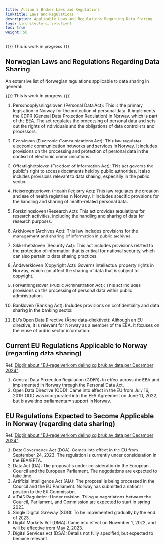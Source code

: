 ```yaml
---
title: Altinn 3 Broker Laws and Regulations
linktitle: Laws and Regulations
description: Applicable Laws and Regulations Regarding Data Sharing
tags: [architecture, solution]
toc: true
weight: 50
---
```


{{<notice warning>}} <!-- info -->
This is work in progress
{{</notice>}}




## Norwegian Laws and Regulations Regarding Data Sharing

An extensive list of Norwegian regulations applicable to data sharing in general: 

{{<notice warning>}} <!-- info -->
This is work in progress
{{</notice>}}

1. Personopplysningsloven (Personal Data Act): This is the primary legislation in Norway for the protection of personal data. It implements the GDPR (General Data Protection Regulation) in Norway, which is part of the EEA. The act regulates the processing of personal data and sets out the rights of individuals and the obligations of data controllers and processors.

2. Ekomloven (Electronic Communications Act): This law regulates electronic communication networks and services in Norway. It includes provisions on the processing and protection of personal data in the context of electronic communications.

3. Offentlighetsloven (Freedom of Information Act): This act governs the public's right to access documents held by public authorities. It also includes provisions relevant to data sharing, especially in the public sector.

4. Helseregisterloven (Health Registry Act): This law regulates the creation and use of health registries in Norway. It includes specific provisions for the handling and sharing of health-related personal data.

5. Forskningsloven (Research Act): This act provides regulations for research activities, including the handling and sharing of data for research purposes.

6. Arkivloven (Archives Act): This law includes provisions for the management and sharing of information in public archives.

7. Sikkerhetsloven (Security Act): This act includes provisions related to the protection of information that is critical for national security, which can also pertain to data sharing practices.

8. Åndsverkloven (Copyright Act): Governs intellectual property rights in Norway, which can affect the sharing of data that is subject to copyright.

9. Forvaltningsloven (Public Administration Act): This act includes provisions on the processing of personal data within public administration.

10. Bankloven (Banking Act): Includes provisions on confidentiality and data sharing in the banking sector.

11. EU’s Open Data Directive (Åpne data-direktivet): Although an EU directive, it is relevant for Norway as a member of the EEA. It focuses on the reuse of public sector information.


## Current EU Regulations Applicable to Norway (regarding data sharing)
Ref. [Digdir about "EU-regelverk om deling og bruk av data per December 2024"](https://www.digdir.no/datadeling/oversikt-over-eu-regelverk-om-deling-og-bruk-av-data/3251):

1. General Data Protection Regulation (GDPR): In effect across the EEA and implemented in Norway through the Personal Data Act.
2. Open Data Directive (ODD): Came into effect in the EU from July 16, 2019. ODD was incorporated into the EEA Agreement on June 10, 2022, but is awaiting parliamentary support in Norway.

## EU Regulations Expected to Become Applicable in Norway (regarding data sharing)

Ref. [Digdir about "EU-regelverk om deling og bruk av data per December 2024"](https://www.digdir.no/datadeling/oversikt-over-eu-regelverk-om-deling-og-bruk-av-data/3251):

1. Data Governance Act (DGA): Comes into effect in the EU from September 24, 2023. The regulation is currently under consideration in the EEA/EFTA.
2. Data Act (DA): The proposal is under consideration in the European Council and the European Parliament. The negotiations are expected to take time.
3. Artificial Intelligence Act (AIA): The proposal is being processed in the Council and the EU Parliament. Norway has submitted a national position to the EU Commission.
4. eIDAS Regulation: Under revision. Trilogue negotiations between the Council, Parliament, and Commission are expected to start in spring 2023.
5. Single Digital Gateway (SDG): To be implemented gradually by the end of 2023.
6. Digital Markets Act (DMA): Came into effect on November 1, 2022, and will be effective from May 2, 2023.
7. Digital Services Act (DSA): Details not fully specified, but expected to become relevant.

